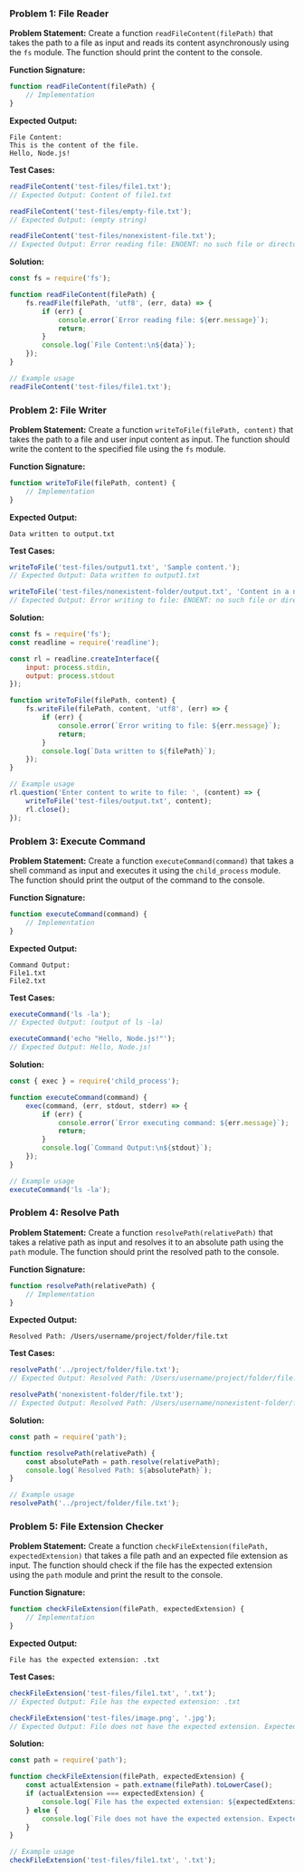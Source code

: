 ### Problem 1: File Reader

**Problem Statement:**
Create a function `readFileContent(filePath)` that takes the path to a file as input and reads its content asynchronously using the `fs` module. The function should print the content to the console.

**Function Signature:**
```javascript
function readFileContent(filePath) {
    // Implementation
}
```

**Expected Output:**
```
File Content:
This is the content of the file.
Hello, Node.js!
```

**Test Cases:**
```javascript
readFileContent('test-files/file1.txt');
// Expected Output: Content of file1.txt

readFileContent('test-files/empty-file.txt');
// Expected Output: (empty string)

readFileContent('test-files/nonexistent-file.txt');
// Expected Output: Error reading file: ENOENT: no such file or directory...
```

**Solution:**
```javascript
const fs = require('fs');

function readFileContent(filePath) {
    fs.readFile(filePath, 'utf8', (err, data) => {
        if (err) {
            console.error(`Error reading file: ${err.message}`);
            return;
        }
        console.log(`File Content:\n${data}`);
    });
}

// Example usage
readFileContent('test-files/file1.txt');
```

### Problem 2: File Writer

**Problem Statement:**
Create a function `writeToFile(filePath, content)` that takes the path to a file and user input content as input. The function should write the content to the specified file using the `fs` module.

**Function Signature:**
```javascript
function writeToFile(filePath, content) {
    // Implementation
}
```

**Expected Output:**
```
Data written to output.txt
```

**Test Cases:**
```javascript
writeToFile('test-files/output1.txt', 'Sample content.');
// Expected Output: Data written to output1.txt

writeToFile('test-files/nonexistent-folder/output.txt', 'Content in a non-existent folder.');
// Expected Output: Error writing to file: ENOENT: no such file or directory...
```

**Solution:**
```javascript
const fs = require('fs');
const readline = require('readline');

const rl = readline.createInterface({
    input: process.stdin,
    output: process.stdout
});

function writeToFile(filePath, content) {
    fs.writeFile(filePath, content, 'utf8', (err) => {
        if (err) {
            console.error(`Error writing to file: ${err.message}`);
            return;
        }
        console.log(`Data written to ${filePath}`);
    });
}

// Example usage
rl.question('Enter content to write to file: ', (content) => {
    writeToFile('test-files/output.txt', content);
    rl.close();
});
```

### Problem 3: Execute Command

**Problem Statement:**
Create a function `executeCommand(command)` that takes a shell command as input and executes it using the `child_process` module. The function should print the output of the command to the console.

**Function Signature:**
```javascript
function executeCommand(command) {
    // Implementation
}
```

**Expected Output:**
```
Command Output:
File1.txt
File2.txt
```

**Test Cases:**
```javascript
executeCommand('ls -la');
// Expected Output: (output of ls -la)

executeCommand('echo "Hello, Node.js!"');
// Expected Output: Hello, Node.js!
```

**Solution:**
```javascript
const { exec } = require('child_process');

function executeCommand(command) {
    exec(command, (err, stdout, stderr) => {
        if (err) {
            console.error(`Error executing command: ${err.message}`);
            return;
        }
        console.log(`Command Output:\n${stdout}`);
    });
}

// Example usage
executeCommand('ls -la');
```

### Problem 4: Resolve Path

**Problem Statement:**
Create a function `resolvePath(relativePath)` that takes a relative path as input and resolves it to an absolute path using the `path` module. The function should print the resolved path to the console.

**Function Signature:**
```javascript
function resolvePath(relativePath) {
    // Implementation
}
```

**Expected Output:**
```
Resolved Path: /Users/username/project/folder/file.txt
```

**Test Cases:**
```javascript
resolvePath('../project/folder/file.txt');
// Expected Output: Resolved Path: /Users/username/project/folder/file.txt

resolvePath('nonexistent-folder/file.txt');
// Expected Output: Resolved Path: /Users/username/nonexistent-folder/file.txt
```

**Solution:**
```javascript
const path = require('path');

function resolvePath(relativePath) {
    const absolutePath = path.resolve(relativePath);
    console.log(`Resolved Path: ${absolutePath}`);
}

// Example usage
resolvePath('../project/folder/file.txt');
```

### Problem 5: File Extension Checker

**Problem Statement:**
Create a function `checkFileExtension(filePath, expectedExtension)` that takes a file path and an expected file extension as input. The function should check if the file has the expected extension using the `path` module and print the result to the console.

**Function Signature:**
```javascript
function checkFileExtension(filePath, expectedExtension) {
    // Implementation
}
```

**Expected Output:**
```
File has the expected extension: .txt
```

**Test Cases:**
```javascript
checkFileExtension('test-files/file1.txt', '.txt');
// Expected Output: File has the expected extension: .txt

checkFileExtension('test-files/image.png', '.jpg');
// Expected Output: File does not have the expected extension. Expected: .jpg, Actual: .png
```

**Solution:**
```javascript
const path = require('path');

function checkFileExtension(filePath, expectedExtension) {
    const actualExtension = path.extname(filePath).toLowerCase();
    if (actualExtension === expectedExtension) {
        console.log(`File has the expected extension: ${expectedExtension}`);
    } else {
        console.log(`File does not have the expected extension. Expected: ${expectedExtension}, Actual: ${actualExtension}`);
    }
}

// Example usage
checkFileExtension('test-files/file1.txt', '.txt');
```